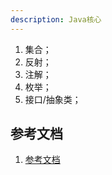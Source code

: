 ```yaml
---
description: Java核心
---
```


1. 集合；
2. 反射；
3. 注解；
4. 枚举；
5. 接口/抽象类；

## 参考文档

1. [参考文档](https://github.com/aalansehaiyang/technology-talk/blob/master/basic-knowledge/java.md)